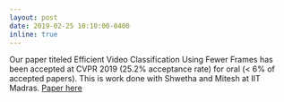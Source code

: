 ```yaml
---
layout: post
date: 2019-02-25 10:10:00-0400
inline: true
---
```


Our paper titeled Efficient Video Classification Using Fewer Frames has been accepted at CVPR 2019 (25.2% acceptance rate) for oral (< 6% of accepted papers). This is work done with Shwetha and Mitesh at IIT Madras. <a href ="https://arxiv.org/abs/1902.10640" target="_blank">Paper here </a>
